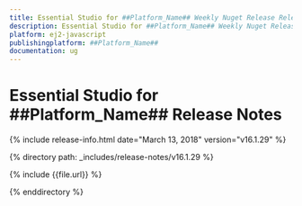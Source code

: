 ```yaml
---
title: Essential Studio for ##Platform_Name## Weekly Nuget Release Release Notes  
description: Essential Studio for ##Platform_Name## Weekly Nuget Release Release Notes  
platform: ej2-javascript
publishingplatform: ##Platform_Name##
documentation: ug
---
```


# Essential Studio for  ##Platform_Name##  Release Notes  

{% include release-info.html date="March 13, 2018"  version="v16.1.29" %} 

{% directory path: _includes/release-notes/v16.1.29 %}

{% include {{file.url}} %}

{% enddirectory %}


